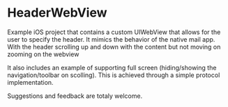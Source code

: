# HeaderWebView

Example iOS project that contains a custom UIWebView that allows for the user to specify the header. It mimics the behavior of the native mail app. With the header scrolling up and down with the content but not moving on zooming on the webview

It also includes an example of supporting full screen (hiding/showing the navigation/toolbar on scolling). This is achieved through a simple protocol implementation.

Suggestions and feedback are totaly welcome.
